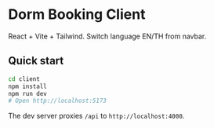 # Dorm Booking Client
React + Vite + Tailwind. Switch language EN/TH from navbar.

## Quick start
```bash
cd client
npm install
npm run dev
# Open http://localhost:5173
```
The dev server proxies `/api` to `http://localhost:4000`.
